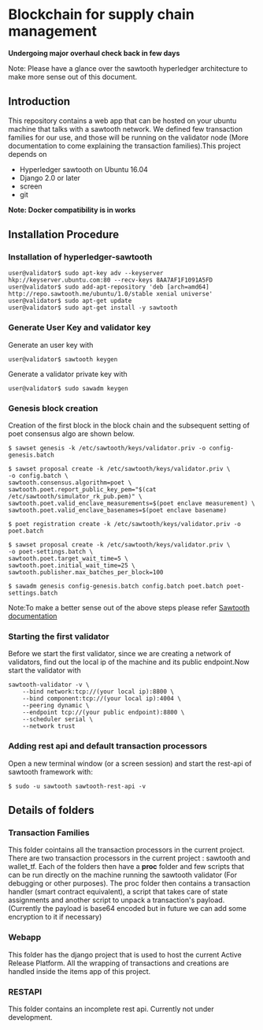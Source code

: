 # Blockchain for supply chain management

**Undergoing major overhaul check back in few days**

Note: Please have a glance over the sawtooth hyperledger architecture to make more sense out of this document.

## Introduction

This repository contains a web app that can be hosted on your ubuntu machine that talks with a sawtooth network. We defined few transaction families for our use, and those will be running on the validator node (More documentation to come explaining the transaction families).This project depends on
<ul> <li>Hyperledger sawtooth on Ubuntu 16.04 </li>
<li>Django 2.0 or later </li>
<li>screen</li>
<li>git</li>
</ul>

**Note: Docker compatibility is in works**

## Installation Procedure

### Installation of hyperledger-sawtooth

```shell
user@validator$ sudo apt-key adv --keyserver hkp://keyserver.ubuntu.com:80 --recv-keys 8AA7AF1F1091A5FD
user@validator$ sudo add-apt-repository 'deb [arch=amd64] http://repo.sawtooth.me/ubuntu/1.0/stable xenial universe'
user@validator$ sudo apt-get update
user@validator$ sudo apt-get install -y sawtooth
```

### Generate User Key and validator key

Generate an user key with

```shell
user@validator$ sawtooth keygen
```

Generate a validator private key with

```shell
user@validator$ sudo sawadm keygen
```

### Genesis block creation

Creation of the first block in the block chain and the subsequent setting of poet consensus algo are shown below.

```shell
$ sawset genesis -k /etc/sawtooth/keys/validator.priv -o config-genesis.batch

$ sawset proposal create -k /etc/sawtooth/keys/validator.priv \
-o config.batch \
sawtooth.consensus.algorithm=poet \
sawtooth.poet.report_public_key_pem="$(cat /etc/sawtooth/simulator_rk_pub.pem)" \
sawtooth.poet.valid_enclave_measurements=$(poet enclave measurement) \
sawtooth.poet.valid_enclave_basenames=$(poet enclave basename)

$ poet registration create -k /etc/sawtooth/keys/validator.priv -o poet.batch

$ sawset proposal create -k /etc/sawtooth/keys/validator.priv \
-o poet-settings.batch \
sawtooth.poet.target_wait_time=5 \
sawtooth.poet.initial_wait_time=25 \
sawtooth.publisher.max_batches_per_block=100

$ sawadm genesis config-genesis.batch config.batch poet.batch poet-settings.batch
```

Note:To make a better sense out of the above steps please refer [Sawtooth documentation](https://sawtooth.hyperledger.org/docs/core/nightly/master/app_developers_guide/creating_sawtooth_network.html)

### Starting the first validator

Before we start the first validator, since we are creating a network of validators, find out the local ip of the machine and its public endpoint.Now start the validator with

```shell
sawtooth-validator -v \
    --bind network:tcp://(your local ip):8800 \
    --bind component:tcp://(your local ip):4004 \
    --peering dynamic \
    --endpoint tcp://(your public endpoint):8800 \
    --scheduler serial \
    --network trust
```

### Adding rest api and default transaction processors

Open a new terminal window (or a screen session) and start the rest-api of sawtooth framework with:

```shell
$ sudo -u sawtooth sawtooth-rest-api -v
```



## Details of folders

### Transaction Families

This folder cointains all the transaction processors in the current project. There are two transaction processors in the current project : sawtooth and wallet_tf. Each of the folders then have a **proc** folder and few scripts that can be run directly on the machine running the sawtooth validator (For debugging or other purposes). The proc folder then contains a transaction handler (smart contract equivalent), a script that takes care of state assignments and another script to unpack a transaction's payload.(Currently the payload is base64 encoded but in future we can add some encryption to it if necessary)

### Webapp

This folder has the django project that is used to host the current Active Release Platform. All the wrapping of transactions and creations are handled inside the items app of this project.

### RESTAPI

This folder contains an incomplete rest api. Currently not under development.

